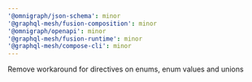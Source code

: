 ```yaml
---
'@omnigraph/json-schema': minor
'@graphql-mesh/fusion-composition': minor
'@omnigraph/openapi': minor
'@graphql-mesh/fusion-runtime': minor
'@graphql-mesh/compose-cli': minor
---
```


Remove workaround for directives on enums, enum values and unions
